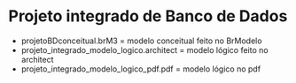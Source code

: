# Projeto integrado de Banco de Dados
- projetoBDconceitual.brM3 = modelo conceitual feito no BrModelo
- projeto_integrado_modelo_logico.architect = modelo lógico feito no architect
- projeto_integrado_modelo_logico_pdf.pdf = modelo lógico no pdf
